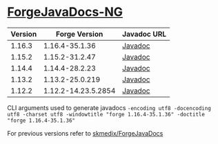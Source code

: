 # [ForgeJavaDocs-NG](https://github.com/Nekoyue/ForgeJavaDocs-NG)

| Version | Forge Version       | Javadoc URL |
| ------- | ------------------- | ----------- |
| 1.16.3  | 1.16.4-35.1.36      | [Javadoc](https://forge.yue.moe/javadoc/1.16.4/)   |
| 1.15.2  | 1.15.2-31.2.47      | [Javadoc](https://forge.yue.moe/javadoc/1.15.2/) |
| 1.14.4  | 1.14.4-28.2.23      | [Javadoc](https://forge.yue.moe/javadoc/1.14.4/) |
| 1.13.2  | 1.13.2-25.0.219     | [Javadoc](https://forge.yue.moe/javadoc/1.13.2/) |
| 1.12.2  | 1.12.2-14.23.5.2854 | [Javadoc](https://forge.yue.moe/javadoc/1.12.2/) |

CLI arguments used to generate javadocs `-encoding utf8 -docencoding utf8 -charset utf8 -windowtitle "forge 1.16.4-35.1.36" -doctitle "forge 1.16.4-35.1.36"`

For previous versions refer to [skmedix/ForgeJavaDocs](https://skmedix.github.io/ForgeJavaDocs/)
